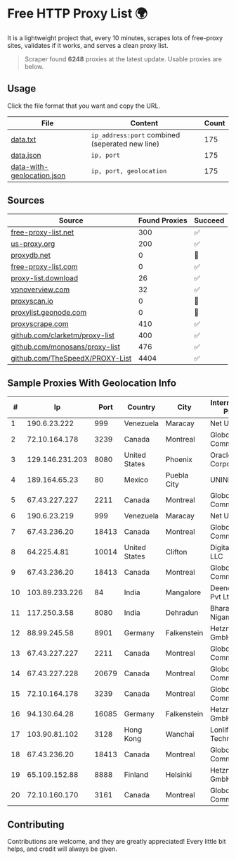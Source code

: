 
# Free HTTP Proxy List 🌍

It is a lightweight project that, every 10 minutes, scrapes lots of free-proxy sites, validates if it works, and serves a clean proxy list.


> Scraper found **6248** proxies at the latest update. Usable proxies are below.

## Usage

Click the file format that you want and copy the URL.


|File|Content|Count|
|----|-------|-----|
|[data.txt](https://raw.githubusercontent.com/themiralay/Proxy-List-World/master/data.txt)|`ip_address:port` combined (seperated new line)|175|
|[data.json](https://raw.githubusercontent.com/themiralay/Proxy-List-World/master/data.json)|`ip, port`|175|
|[data-with-geolocation.json](https://raw.githubusercontent.com/themiralay/Proxy-List-World/master/data-with-geolocation.json)|`ip, port, geolocation`|175|

## Sources

|Source|Found Proxies|Succeed|
|------|-------------|-------|
|[free-proxy-list.net](https://free-proxy-list.net)|300|✅|
|[us-proxy.org](https://www.us-proxy.org)|200|✅|
|[proxydb.net](http://proxydb.net)|0|🚫|
|[free-proxy-list.com](https://free-proxy-list.com/?page=&port=&type%5B%5D=http&type%5B%5D=https&up_time=0&search=Search)|0|✅|
|[proxy-list.download](https://www.proxy-list.download/HTTP)|26|✅|
|[vpnoverview.com](https://vpnoverview.com/privacy/anonymous-browsing/free-proxy-servers)|32|✅|
|[proxyscan.io](https://www.proxyscan.io)|0|🚫|
|[proxylist.geonode.com](https://proxylist.geonode.com/api/proxy-list?limit=300&page=1&sort_by=lastChecked&sort_type=desc&protocols=http,https)|0|🚫|
|[proxyscrape.com](https://api.proxyscrape.com/v2/?request=displayproxies&protocol=http&timeout=10000&country=all&ssl=all&anonymity=all)|410|✅|
|[github.com/clarketm/proxy-list](https://raw.githubusercontent.com/clarketm/proxy-list/master/proxy-list-raw.txt)|400|✅|
|[github.com/monosans/proxy-list](https://raw.githubusercontent.com/monosans/proxy-list/main/proxies/http.txt)|476|✅|
|[github.com/TheSpeedX/PROXY-List](https://raw.githubusercontent.com/TheSpeedX/PROXY-List/master/http.txt)|4404|✅|


## Sample Proxies With Geolocation Info

|#|Ip|Port|Country|City|Internet Service Provider|
|-|--|----|-------|----|-------------------------|
|1|190.6.23.222|999|Venezuela|Maracay|Net Uno|
|2|72.10.164.178|3239|Canada|Montreal|GloboTech Communications|
|3|129.146.231.203|8080|United States|Phoenix|Oracle Corporation|
|4|189.164.65.23|80|Mexico|Puebla City|UNINET|
|5|67.43.227.227|2211|Canada|Montreal|GloboTech Communications|
|6|190.6.23.219|999|Venezuela|Maracay|Net Uno|
|7|67.43.236.20|18413|Canada|Montreal|GloboTech Communications|
|8|64.225.4.81|10014|United States|Clifton|DigitalOcean, LLC|
|9|67.43.236.20|18413|Canada|Montreal|GloboTech Communications|
|10|103.89.233.226|84|India|Mangalore|Deenet Services Pvt Ltd|
|11|117.250.3.58|8080|India|Dehradun|Bharat Sanchar Nigam Ltd|
|12|88.99.245.58|8901|Germany|Falkenstein|Hetzner Online GmbH|
|13|67.43.227.227|2211|Canada|Montreal|GloboTech Communications|
|14|67.43.227.228|20679|Canada|Montreal|GloboTech Communications|
|15|72.10.164.178|3239|Canada|Montreal|GloboTech Communications|
|16|94.130.64.28|16085|Germany|Falkenstein|Hetzner Online GmbH|
|17|103.90.81.102|3128|Hong Kong|Wanchai|Lonlife Technology Co.|
|18|67.43.236.20|18413|Canada|Montreal|GloboTech Communications|
|19|65.109.152.88|8888|Finland|Helsinki|Hetzner Online GmbH|
|20|72.10.160.170|3161|Canada|Montreal|GloboTech Communications|



## Contributing

Contributions are welcome, and they are greatly appreciated! Every
little bit helps, and credit will always be given.

